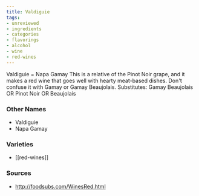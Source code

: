 ```yaml
---
title: Valdiguie
tags:
- unreviewed
- ingredients
- categories
- flavorings
- alcohol
- wine
- red-wines
---
```

Valdiguie = Napa Gamay This is a relative of the Pinot Noir grape, and it makes a red wine that goes well with hearty meat-based dishes. Don't confuse it with Gamay or Gamay Beaujolais. Substitutes: Gamay Beaujolais OR Pinot Noir OR Beaujolais

### Other Names

* Valdiguie
* Napa Gamay

### Varieties

* [[red-wines]]

### Sources
* http://foodsubs.com/WinesRed.html
